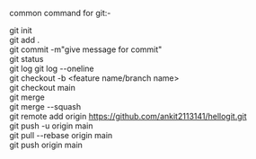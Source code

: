 common command for git:-  

git init  
git add .  
git commit -m"give message for commit"  
git status  
git log
git log --oneline  
git checkout -b <feature name/branch name>  
git checkout main  
git merge <branch name>  
git merge --squash<branch name>  
git remote add origin https://github.com/ankit2113141/hellogit.git  
git push -u origin main  
git pull --rebase origin main  
git push origin main  


 
